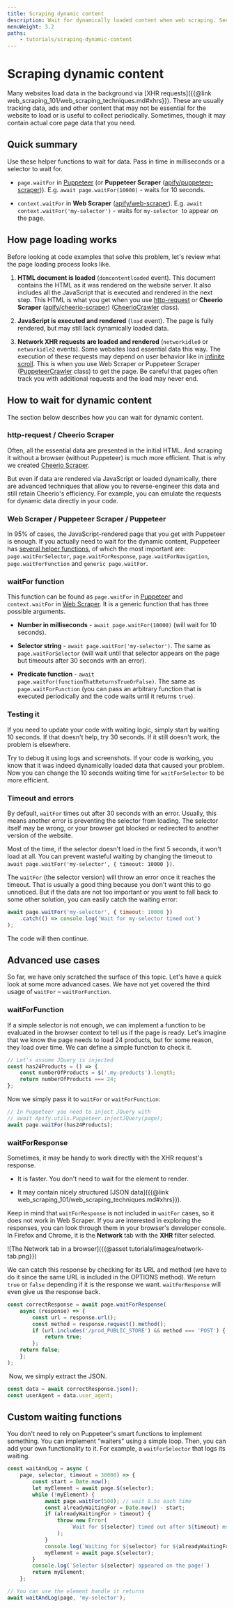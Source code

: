 ```yaml
---
title: Scraping dynamic content
description: Wait for dynamically loaded content when web scraping. See code examples and a detailed breakdown for setting timeouts and custom wait functions.
menuWeight: 3.2
paths:
    - tutorials/scraping-dynamic-content
---
```


# Scraping dynamic content

Many websites load data in the background via [XHR requests]({{@link web_scraping_101/web_scraping_techniques.md#xhrs}}). These are usually tracking data, ads and other content that may not be essential for the website to load or is useful to collect periodically. Sometimes, though it may contain actual core page data that you need.

## [](#quick-summary) Quick summary

Use these helper functions to wait for data. Pass in time in milliseconds or a selector to wait for.

* `page.waitFor` in [Puppeteer](https://pptr.dev) (or **Puppeteer Scraper** ([apify/puppeteer-scraper](https://apify.com/apify/puppeteer-scraper))).
E.g. `await page.waitFor(10000)` - waits for 10 seconds.

* `context.waitFor` in **Web Scraper** ([apify/web-scraper](https://apify.com/apify/web-scraper)).
E.g. `await context.waitFor('my-selector')` - waits for `my-selector`  to appear on the page.

## [](#how-page-loading-works) How page loading works

Before looking at code examples that solve this problem, let's review what the page loading process looks like.

1. **HTML document is loaded** (`domcontentloaded` event). This document contains the HTML as it was rendered on the website server. It also includes all the JavaScript that is executed and rendered in the next step. This HTML is what you get when you use [http-request](https://www.npmjs.com/package/@apify/http-request) or **Cheerio Scraper** ([apify/cheerio-scraper](https://apify.com/apify/cheerio-scraper)) ([CheerioCrawler](https://sdk.apify.com/docs/api/cheerio-crawler) class).

2. **JavaScript is executed and rendered** (`load` event). The page is fully rendered, but may still lack dynamically loaded data.

3. **Network XHR requests are loaded and rendered** (`networkidle0` or `networkidle2` events). Some websites load essential data this way. The execution of these requests may depend on user behavior like in [infinite scroll](https://www.smashingmagazine.com/2013/05/infinite-scrolling-lets-get-to-the-bottom-of-this/).
This is when you use Web Scraper or Puppeteer Scraper ([PuppeteerCrawler](https://sdk.apify.com/docs/api/puppeteer-crawler) class) to get the page. Be careful that pages often track you with additional requests and the load may never end.

## [](#how-to-wait-for-dynamic-content) How to wait for dynamic content

The section below describes how you can wait for dynamic content.

### [](#http-request-cheerio-scraper) http-request / Cheerio Scraper

Often, all the essential data are presented in the initial HTML. And scraping it without a browser (without Puppeteer) is much more efficient. That is why we created [Cheerio Scraper](https://apify.com/apify/cheerio-scraper).

But even if data are rendered via JavaScript or loaded dynamically, there are advanced techniques that allow you to reverse-engineer this data and still retain Cheerio's efficiency. For example, you can emulate the requests for dynamic data directly in your code.

### [](#web-scraper-puppeteer-scraper-puppeteer) Web Scraper / Puppeteer Scraper / Puppeteer

In 95% of cases, the JavaScript-rendered page that you get with Puppeteer is enough. If you actually need to wait for the dynamic content, Puppeteer has [several helper functions](https://github.com/GoogleChrome/puppeteer/blob/master/docs/api.md#pagewaitforselectororfunctionortimeout-options-args), of which the most important are: `page.waitForSelector`, `page.waitForResponse`, `page.waitForNavigation`, `page.waitForFunction` and `generic page.waitFor`.

### [](#waitfor-function) waitFor function

This function can be found as `page.waitFor` in [Puppeteer](https://pptr.dev/#?product=Puppeteer&version=v5.3.1&show=api-pagewaitforselectorselector-options) and `context.waitFor` in [Web Scraper](https://apify.com/apify/web-scraper#page-function). It is a generic function that has three possible arguments.

* **Number in milliseconds** - `await page.waitFor(10000)` (will wait for 10 seconds).

* **Selector string** - `await page.waitFor('my-selector')`. The same as `page.waitForSelector` (will wait until that selector appears on the page but timeouts after 30 seconds with an error).

* **Predicate function** - `await page.waitFor(functionThatReturnsTrueOrFalse)`. The same as `page.waitForFunction` (you can pass an arbitrary function that is executed periodically and the code waits until it returns `true`).

### [](#testing-it) Testing it

If you need to update your code with waiting logic, simply start by waiting 10 seconds. If that doesn't help, try 30 seconds. If it still doesn't work, the problem is elsewhere.

Try to debug it using logs and screenshots. If your code is working, you know that it was indeed dynamically loaded data that caused your problem. Now you can change the 10 seconds waiting time for `waitForSelector` to be more efficient.

### [](#timeout-and-errors) Timeout and errors

By default, `waitFor` times out after 30 seconds with an error. Usually, this means another error is preventing the selector from loading. The selector itself may be wrong, or your browser got blocked or redirected to another version of the website.

Most of the time, if the selector doesn't load in the first 5 seconds, it won't load at all. You can prevent wasteful waiting by changing the timeout to `await page.waitFor('my-selector', { timeout: 10000 })`.

The `waitFor` (the selector version) will throw an error once it reaches the timeout. That is usually a good thing because you don't want this to go unnoticed. But if the data are not too important or you want to fall back to some other solution, you can easily catch the waiting error:

```javascript
await page.waitFor('my-selector', { timeout: 10000 })
    .catch(() => console.log('Wait for my-selector timed out')
);
```

The code will then continue.

## [](#advanced-use-cases) Advanced use cases

So far, we have only scratched the surface of this topic. Let's have a quick look at some more advanced cases. We have not yet covered the third usage of `waitFor` – `waitForFunction`.

### [](#waitforfunction) waitForFunction

If a simple selector is not enough, we can implement a function to be evaluated in the browser context to tell us if the page is ready. Let's imagine that we know the page needs to load 24 products, but for some reason, they load over time. We can define a simple function to check it.

```javascript
// Let's assume JQuery is injected
const has24Products = () => {
    const numberOfProducts = $('.my-products').length;
    return numberOfProducts === 24;
};
```

Now we simply pass it to `waitFor` or `waitForFunction`:

```javascript
// In Puppeteer you need to inject JQuery with
// await Apify.utils.Puppeteer.injectJQuery(page);
await page.waitFor(has24Products);
```

### [](#waitforresponse) waitForResponse

Sometimes, it may be handy to work directly with the XHR request's response.

* It is faster. You don't need to wait for the element to render.

* It may contain nicely structured [JSON data]({{@link web_scraping_101/web_scraping_techniques.md#xhrs}}).

Keep in mind that `waitForResponse` is not included in `waitFor` cases, so it does not work in Web Scraper. If you are interested in exploring the responses, you can look through them in your browser's developer console. In Firefox and Chrome, it is the **Network** tab with the **XHR** filter selected.

![The Network tab in a browser]({{@asset tutorials/images/network-tab.png}})

We can catch this response by checking for its URL and method (we have to do it since the same URL is included in the OPTIONS method). We return `true` or `false` depending if it is the response we want. `waitForResponse` will even give us the response back.

```javascript
const correctResponse = await page.waitForResponse(
    async (response) => {
        const url = response.url();
        const method = response.request().method();
        if (url.includes('/prod_PUBLIC_STORE') && method === 'POST') {
            return true;
        };
    return false;
    };
);
```

 Now, we simply extract the JSON.

```javascript
const data = await correctResponse.json();
const userAgent = data.user_agent;
```

## [](#custom-waiting-functions) Custom waiting functions

You don't need to rely on Puppeteer's smart functions to implement something. You can implement "waiters" using a simple loop. Then, you can add your own functionality to it. For example, a `waitForSelector` that logs its waiting.

```javascript
const waitAndLog = async (
    page, selector, timeout = 30000) => {
        const start = Date.now();
        let myElement = await page.$(selector);
        while (!myElement) {
            await page.waitFor(500); // wait 0.5s each time
            const alreadyWaitingFor = Date.now() - start;
            if (alreadyWaitingFor > timeout) {
                throw new Error(
                    `Wait for ${selector} timed out after ${timeout} ms`
                );
            }
            console.log(`Waiting for ${selector} for ${alreadyWaitingFor}`);
            myElement = await page.$(selector);
        }
        console.log(`Selector ${selector} appeared on the page!`)
        return myElement;
    };

// You can use the element handle it returns
await waitAndLog(page, 'my-selector');
```
